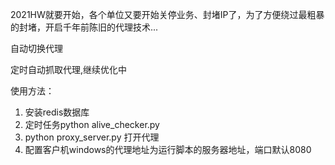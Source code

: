 2021HW就要开始，各个单位又要开始关停业务、封堵IP了，为了方便绕过最粗暴的封堵，开启千年前陈旧的代理技术...

自动切换代理

定时自动抓取代理,继续优化中

使用方法：
1. 安装redis数据库
2. 定时任务python alive_checker.py
3. python proxy_server.py 打开代理
4. 配置客户机windows的代理地址为运行脚本的服务器地址，端口默认8080

